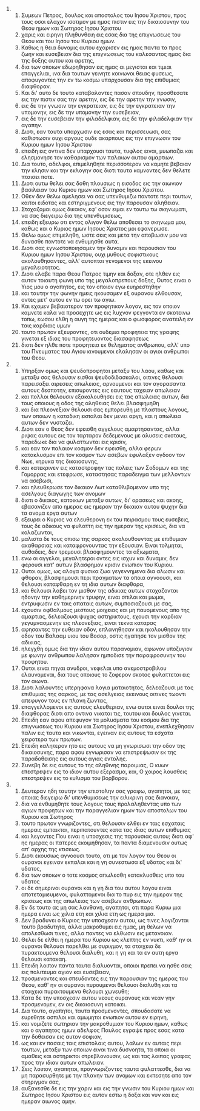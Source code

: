 <ol>
  <li>
    <ol>
      <li>Συμεων Πετρος, δουλος και αποστολος του Ιησου Χριστου, προς τους οσοι ελαχον ισοτιμον με ημας πιστιν εις την δικαιοσυνην του Θεου ημων και Σωτηρος Ιησου Χριστου</li>
      <li>χαρις και ειρηνη πληθυνθειη εις εσας δια της επιγνωσεως του Θεου και του Ιησου του Κυριου ημων.</li>
      <li>Καθως η θεια δυναμις αυτου εχαρισεν εις ημας παντα τα προς ζωην και ευσεβειαν δια της επιγνωσεως του καλεσαντος ημας δια της δοξης αυτου και αρετης,</li>
      <li>δια των οποιων εδωρηθησαν εις ημας αι μεγισται και τιμιαι επαγγελιαι, ινα δια τουτων γεινητε κοινωνοι θειας φυσεως, αποφυγοντες την εν τω κοσμω υπαρχουσαν δια της επιθυμιας διαφθοραν.</li>
      <li>Και δι' αυτο δε τουτο καταβαλοντες πασαν σπουδην, προσθεσατε εις την πιστιν σας την αρετην, εις δε την αρετην την γνωσιν,</li>
      <li>εις δε την γνωσιν την εγκρατειαν, εις δε την εγκρατειαν την υπομονην, εις δε την υπομονην την ευσεβειαν,</li>
      <li>εις δε την ευσεβειαν την φιλαδελφιαν, εις δε την φιλαδελφιαν την αγαπην.</li>
      <li>Διοτι, εαν ταυτα υπαρχωσιν εις εσας και περισσευωσι, σας καθιστωσιν ουχι αργους ουδε ακαρπους εις την επιγνωσιν του Κυριου ημων Ιησου Χριστου</li>
      <li>επειδη εις οντινα δεν υπαρχουσι ταυτα, τυφλος ειναι, μυωπαζει και ελησμονησε τον καθαρισμον των παλαιων αυτου αμαρτιων.</li>
      <li>Δια τουτο, αδελφοι, επιμεληθητε περισσοτερον να καμητε βεβαιαν την κλησιν και την εκλογην σας διοτι ταυτα καμνοντες δεν θελετε πταισει ποτε.</li>
      <li>Διοτι ουτω θελει σας δοθη πλουσιως η εισοδος εις την αιωνιον βασιλειαν του Κυριου ημων και Σωτηρος Ιησου Χριστου.</li>
      <li>Οθεν δεν θελω αμελησει να σας υπενθυμιζω παντοτε περι τουτων, καιτοι ειδοτας και εστηριγμενους εις την παρουσαν αληθειαν.</li>
      <li>Στοχαζομαι ομως δικαιον, εφ' οσον ειμαι εν τουτω τω σκηνωματι, να σας διεγειρω δια της υπενθυμισεως,</li>
      <li>επειδη εξευρω οτι εντος ολιγον θελω αποθεσει το σκηνωμα μου, καθως και ο Κυριος ημων Ιησους Χριστος μοι εφανερωσε.</li>
      <li>Θελω ομως επιμεληθη, ωστε σεις και μετα την αποβιωσιν μου να δυνασθε παντοτε να ενθυμησθε αυτα.</li>
      <li>Διοτι σας εγνωστοποιησαμεν την δυναμιν και παρουσιαν του Κυριου ημων Ιησου Χριστου, ουχι μυθους σοφιστικους ακολουθησαντες, αλλ' αυτοπται γενομενοι της εκεινου μεγαλειοτητος.</li>
      <li>Διοτι ελαβε παρα Θεου Πατρος τιμην και δοξαν, οτε ηλθεν εις αυτον τοιαυτη φωνη υπο της μεγαλοπρεπους δοξης, Ουτος ειναι ο Υιος μου ο αγαπητος, εις τον οποιον εγω ευηρεστηθην</li>
      <li>και ταυτην την φωνην ημεις ηκουσαμεν εξ ουρανου ελθουσαν, οντες μετ' αυτου εν τω ορει τω αγιω.</li>
      <li>Και εχομεν βεβαιοτερον τον προφητικον λογον, εις τον οποιον καμνετε καλα να προσεχητε ως εις λυχνον φεγγοντα εν σκοτεινω τοπω, εωσου ελθη η αυγη της ημερας και ο φωσφορος ανατειλη εν ταις καρδιαις υμων</li>
      <li>τουτο πρωτον εξευροντες, οτι ουδεμια προφητεια της γραφης γινεται εξ ιδιας του προφητευοντος διασαφησεως</li>
      <li>διοτι δεν ηλθε ποτε προφητεια εκ θεληματος ανθρωπου, αλλ' υπο του Πνευματος του Αγιου κινουμενοι ελαλησαν οι αγιοι ανθρωποι του Θεου.</li>
    </ol>
  </li>
  <li>
    <ol>
      <li>Υπηρξαν ομως και ψευδοπροφηται μεταξυ του λαου, καθως και μεταξυ σας θελουσιν εισθαι ψευδοδιδασκαλοι, οιτινες θελουσι παρεισαξει αιρεσεις απωλειας, αρνουμενοι και τον αγορασαντα αυτους δεσποτην, επισυροντες εις εαυτους ταχειαν απωλειαν</li>
      <li>και πολλοι θελουσιν εξακολουθησει εις τας απωλειας αυτων, δια τους οποιους η οδος της αληθειας θελει βλασφημηθη</li>
      <li>και δια πλεονεξιαν θελουσι σας εμπορευθη με πλαστους λογους, των οποιων η καταδικη εκπαλαι δεν μενει αργη, και η απωλεια αυτων δεν νυσταζει.</li>
      <li>Διοτι εαν ο Θεος δεν εφεισθη αγγελους αμαρτησαντας, αλλα ριψας αυτους εις τον ταρταρον δεδεμενους με αλυσεις σκοτους, παρεδωκε δια να φυλαττωνται εις κρισιν,</li>
      <li>και εαν τον παλαιον κοσμον δεν εφεισθη, αλλα φερων κατακλυσμον επι τον κοσμον των ασεβων εφυλαξεν ογδοον τον Νωε, κηρυκα της δικαιοσυνης,</li>
      <li>και κατεκρινεν εις καταστροφην τας πολεις των Σοδομων και της Γομορρας και ετεφρωσε, καταστησας παραδειγμα των μελλοντων να ασεβωσι,</li>
      <li>και ηλευθερωσε τον δικαιον Λωτ καταθλιβομενον υπο της ασελγους διαγωγης των ανομων</li>
      <li>διοτι ο δικαιος, κατοικων μεταξυ αυτων, δι' ορασεως και ακοης, εβασανιζεν απο ημερας εις ημεραν την δικαιαν αυτου ψυχην δια τα ανομα εργα αυτων</li>
      <li>εξευρει ο Κυριος να ελευθερονη εκ του πειρασμου τους ευσεβεις, τους δε αδικους να φυλαττη εις την ημεραν της κρισεως, δια να κολαζωνται,</li>
      <li>μαλιστα δε τους οπισω της σαρκος ακολουθουντας με επιθυμιαν ακαθαρσιας και καταφρονουντας την εξουσιαν. Ειναι τολμηται, αυθαδεις, δεν τρεμουσι βλασφημουντες τα αξιωματα,</li>
      <li>ενω οι αγγελοι, μεγαλητεροι οντες εις ισχυν και δυναμιν, δεν φερουσι κατ' αυτων βλασφημον κρισιν ενωπιον του Κυριου.</li>
      <li>Ουτοι ομως, ως αλογα φυσικα ζωα γεγεννημενα δια αλωσιν και φθοραν, βλασφημουσι περι πραγματων τα οποια αγνοουσι, και θελουσι καταφθαρη εν τη ιδια αυτων διαφθορα,</li>
      <li>και θελουσι λαβει τον μισθον της αδικιας αυτων στοχαζονται ηδονην την καθημερινην τρυφην, ειναι σπιλοι και μωμοι, εντρυφωσιν εν ταις απαταις αυτων, συμποσιαζουσι με σας,</li>
      <li>εχουσιν οφθαλμους μεστους μοιχειας και μη παυομενους απο της αμαρτιας, δελεαζουσι ψυχας αστηρικτους, εχουσι την καρδιαν γεγυμνασμενην εις πλεονεξιας, ειναι τεκνα καταρας</li>
      <li>αφησαντες την ευθειαν οδον, επλανηθησαν και ηκολουθησαν την οδον του Βαλααμ υιου του Βοσορ, οστις ηγαπησε τον μισθον της αδικιας,</li>
      <li>ηλεγχθη ομως δια την ιδιαν αυτου παρανομιαν, αφωνον υποζυγιον με φωνην ανθρωπου λαλησαν ημποδισε την παραφροσυνην του προφητου.</li>
      <li>Ουτοι ειναι πηγαι ανυδροι, νεφελαι υπο ανεμοστροβιλου ελαυνομεναι, δια τους οποιους το ζοφερον σκοτος φυλαττεται εις τον αιωνα.</li>
      <li>Διοτι λαλουντες υπερηφανα λογια ματαιοτητος, δελεαζουσι με τας επιθυμιας της σαρκος, με τας ασελγειας εκεινους οιτινες τωοντι απεφυγον τους εν πλανη ζωντας,</li>
      <li>επαγγελλομενοι εις αυτους ελευθεριαν, ενω αυτοι ειναι δουλοι της διαφθορας διοτι απο οντινα νικαται τις, τουτου και δουλος γινεται.</li>
      <li>Επειδη εαν αφου απεφυγον τα μολυσματα του κοσμου δια της επιγνωσεως του Κυριου και Σωτηρος Ιησου Χριστου, ενεπλεχθησαν παλιν εις ταυτα και νικωνται, εγειναν εις αυτους τα εσχατα χειροτερα των πρωτων.</li>
      <li>Επειδη καλητερον ητο εις αυτους να μη γνωρισωσι την οδον της δικαιοσυνης, παρα αφου εγνωρισαν να επιστρεψωσιν εκ της παραδοθεισης εις αυτους αγιας εντολης.</li>
      <li>Συνεβη δε εις αυτους το της αληθινης παροιμιας, Ο κυων επεστρεψεν εις το ιδιον αυτου εξερασμα, και, Ο χοιρος λουσθεις επεστρεψεν εις το κυλισμα του βορβορου.</li>
    </ol>
  </li>
  <li>
    <ol>
      <li>Δευτεραν ηδη ταυτην την επιστολην σας γραφω, αγαπητοι, με τας οποιας διεγειρω δι' υπενθυμισεως την ειλικρινη σας διανοιαν,</li>
      <li>δια να ενθυμηθητε τους λογους τους προλαληθεντας υπο των αγιων προφητων και την παραγγελιαν ημων των αποστολων του Κυριου και Σωτηρος</li>
      <li>τουτο πρωτον γνωριζοντες, οτι θελουσιν ελθει εν ταις εσχαταις ημεραις εμπαικται, περιπατουντες κατα τας ιδιας αυτων επιθυμιας</li>
      <li>και λεγοντες Που ειναι η υποσχεσις της παρουσιας αυτου; διοτι αφ' ης ημερας οι πατερες εκοιμηθησαν, τα παντα διαμενουσιν ουτως απ' αρχης της κτισεως.</li>
      <li>Διοτι εκουσιως αγνοουσι τουτο, οτι με τον λογον του Θεου οι ουρανοι εγειναν εκπαλαι και η γη συνεστωσα εξ υδατος και δι' υδατος,</li>
      <li>δια των οποιων ο τοτε κοσμος απωλεσθη κατακλυσθεις υπο του υδατος</li>
      <li>οι δε σημερινοι ουρανοι και η γη δια του αυτου λογου ειναι αποτεταμιευμενοι, φυλαττομενοι δια το πυρ εις την ημεραν της κρισεως και της απωλειας των ασεβων ανθρωπων.</li>
      <li>Εν δε τουτο ας μη σας λανθανη, αγαπητοι, οτι παρα Κυριω μια ημερα ειναι ως χιλια ετη και χιλια ετη ως ημερα μια.</li>
      <li>Δεν βραδυνει ο Κυριος την υποσχεσιν αυτου, ως τινες λογιζονται τουτο βραδυτητα, αλλα μακροθυμει εις ημας, μη θελων να απολεσθωσι τινες, αλλα παντες να ελθωσιν εις μετανοιαν.</li>
      <li>Θελει δε ελθει η ημερα του Κυριου ως κλεπτης εν νυκτι, καθ' ην οι ουρανοι θελουσι παρελθει με συριγμον, τα στοιχεια δε πυρακτουμενα θελουσι διαλυθη, και η γη και τα εν αυτη εργα θελουσι κατακαη.</li>
      <li>Επειδη λοιπον παντα ταυτα διαλυονται, οποιοι πρεπει να ησθε σεις εις πολιτευμα αγιον και ευσεβειαν,</li>
      <li>προσμενοντες και σπευδοντες εις την παρουσιαν της ημερας του Θεου, καθ' ην οι ουρανοι πυρουμενοι θελουσι διαλυθη και τα στοιχεια πυρακτουμενα θελουσι χωνευθη;</li>
      <li>Κατα δε την υποσχεσιν αυτου νεους ουρανους και νεαν γην προσμενομεν, εν οις δικαιοσυνη κατοικει.</li>
      <li>Δια τουτο, αγαπητοι, ταυτα προσμενοντες, σπουδασατε να ευρεθητε ασπιλοι και αμωμητοι ενωπιον αυτου εν ειρηνη,</li>
      <li>και νομιζετε σωτηριαν την μακροθυμιαν του Κυριου ημων, καθως και ο αγαπητος ημων αδελφος Παυλος εγραψε προς εσας κατα την δοθεισαν εις αυτον σοφιαν,</li>
      <li>ως και εν πασαις ταις επιστολαις αυτου, λαλων εν αυταις περι τουτων, μεταξυ των οποιων ειναι τινα δυσνοητα, τα οποια οι αμαθεις και αστηρικτοι στρεβλονουσιν, ως και τας λοιπας γραφας προς την ιδιαν αυτων απωλειαν.</li>
      <li>Σεις λοιπον, αγαπητοι, προγνωριζοντες ταυτα φυλαττεσθε, δια να μη παρασυρθητε με την πλανην των ανομων και εκπεσητε απο τον στηριγμον σας,</li>
      <li>αυξανεσθε δε εις την χαριν και εις την γνωσιν του Κυριου ημων και Σωτηρος Ιησου Χριστου εις αυτον εστω η δοξα και νυν και εις ημεραν αιωνος αμην.</li>
    </ol>
  </li>
</ol>